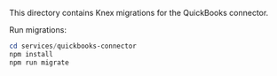 This directory contains Knex migrations for the QuickBooks connector.

Run migrations:

```powershell
cd services/quickbooks-connector
npm install
npm run migrate
```
